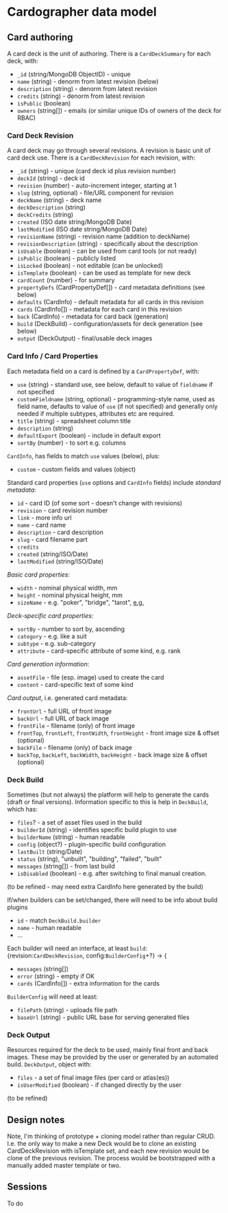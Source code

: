 # Cardographer data model

## Card authoring

A card deck is the unit of authoring.
There is a `CardDeckSummary` for each deck, with:
- `_id` (string/MongoDB ObjectID) - unique
- `name` (string) - denorm from latest revision (below)
- `description` (string) - denorm from latest revision
- `credits` (string) - denorm from latest revision
- `isPublic` (boolean)
- `owners` (string[]) - emails (or similar unique IDs of owners of the deck for RBAC)

### Card Deck Revision

A card deck may go through several revisions.
A revision is basic unit of card deck use.
There is a `CardDeckRevision` for each revision, with:
- `_id` (string) - unique (card deck id plus revision number)
- `deckId` (string) - deck id
- `revision` (number) - auto-increment integer, starting at 1
- `slug` (string, optional) - file/URL component for revision
- `deckName` (string) - deck name
- `deckDescription` (string)
- `deckCredits` (string)
- `created` (ISO date string/MongoDB Date)
- `lastModified` (ISO date string/MongoDB Date)
- `revisionName` (string) - revision name (addition to deckName)
- `revisionDescription` (string) - specifically about the description
- `isUsable` (boolean) - can be used from card tools (or not ready)
- `isPublic` (boolean) - publicly listed
- `isLocked` (boolean) - not editable (can be unlocked)
- `isTemplate` (boolean) - can be used as template for new deck
- `cardCount` (number) - for summary
- `propertyDefs` (CardPropertyDef[]) - card metadata definitions (see below)
- `defaults` (CardInfo) - default metadata for all cards in this revision
- `cards` (CardInfo[]) - metadata for each card in this revision
- `back` (CardInfo) - metadata for card back (generation)
- `build` (DeckBuild) - configuration/assets for deck generation (see below)
- `output` (DeckOutput) - final/usable deck images

### Card Info / Card Properties

Each metadata field on a card is defined by a `CardPropertyDef`, with:
- `use` (string) - standard use, see below, default to value of `fieldname` if not specified
- `customFieldname` (string, optional) - programming-style name, used as field name, defaults to value of `use` (if not specified) and generally only needed if multiple subtypes, attributes etc are required.
- `title` (string) - spreadsheet column title
- `description` (string)
- `defaultExport` (boolean) - include in default export
- `sortBy` (number) - to sort e.g. columns

`CardInfo`, has fields to match `use` values (below), plus:
- `custom` - custom fields and values (object)

Standard card properties (`use` options and `CardInfo` fields) 
include *standard metadata*:
- `id` - card ID (of some sort - doesn't change with revisions)
- `revision` - card revision number
- `link` - more info url
- `name` - card name
- `description` - card description
- `slug` - card filename part
- `credits`
- `created` (string/ISO/Date)
- `lastModified` (string/ISO/Date)

*Basic card properties*:
- `width` - nominal physical width, mm
- `height` - nominal physical height, mm
- `sizeName` - e.g. "poker", "bridge", "tarot", [e.g.](https://www.makeplayingcards.com/printed-card-types.aspx)

*Deck-specific card properties*:
- `sortBy` - number to sort by, ascending
- `category` - e.g. like a suit
- `subtype` - e.g. sub-category
- `attribute` - card-specific attribute of some kind, e.g. rank

*Card generation information*:
- `assetFile` - file (esp. image) used to create the card
- `content` - card-specific text of some kind

*Card output*, i.e. generated card metadata:
- `frontUrl` - full URL of front image
- `backUrl` - full URL of back image
- `frontFile` - filename (only) of front image
- `frontTop`, `frontLeft`, `frontWidth`, `frontHeight` - front image size & offset (optional)
- `backFile` - filename (only) of back image
- `backTop`, `backLeft`, `backWidth`, `backHeight` - back image size & offset (optional)

### Deck Build

Sometimes (but not always) the platform will help to generate 
the cards (draft or final versions).
Information specific to this is help in `DeckBuild`, which has:
- `files`? - a set of asset files used in the build
- `builderId` (string) - identifies specific build plugin to use
- `builderName` (string) - human readable
- `config` (object?) - plugin-specific build configuration
- `lastBuilt` (string/Date)
- `status` (string), "unbuilt", "building", "failed", "built"
- `messages` (string[]) - from last build
- `isDisabled` (boolean) - e.g. after switching to final manual creation.

(to be refined - may need extra CardInfo here generated by the build)

If/when builders can be set/changed,
there will need to be info about build plugins
- `id` - match `DeckBuild.builder`
- `name` - human readable
- ...

Each builder will need an interface, at least
`build`: {revision:`CardDeckRevision`, config:`BuilderConfig`+?} -> {
- `messages` (string[])
- `error` (string) - empty if OK 
- `cards` (CardInfo[]) - extra information for the cards

`BuilderConfig` will need at least:
- `filePath` (string) - uploads file path
- `baseUrl` (string) - public URL base for serving generated files

### Deck Output

Resources required for the deck to be used, mainly final front and back
images.
These may be provided by the user or generated by an automated build.
`DeckOutput`, object with:
- `files` - a set of final image files (per card or atlas(es))
- `isUserModified` (boolean) - if changed directly by the user

(to be refined)

## Design notes

Note, I'm thinking of prototype + cloning model rather than 
regular CRUD. I.e. the only way to make a new Deck would be to clone
an existing CardDeckRevision with isTemplate set, and each new
revision would be clone of the previous revision. The process would
be bootstrapped with a manually added master template or two.

## Sessions

To do

